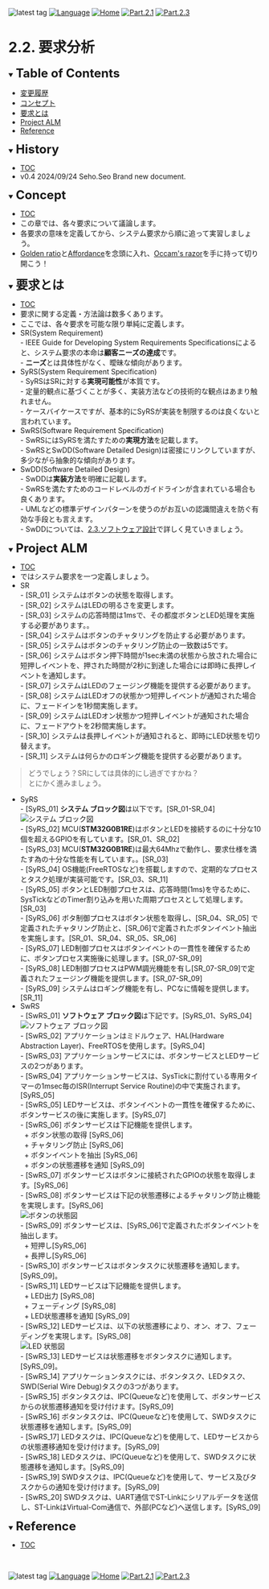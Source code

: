 ![latest tag](https://img.shields.io/github/v/tag/gtuja/CSC_MS.svg?color=brightgreen)
[![Language](https://img.shields.io/badge/%E8%A8%80%E8%AA%9E-English-brightgreen)](https://github.com/gtuja/CSC_MS/blob/main/Part2/2.RequirementAnalysis_en.md)
[![Home](https://img.shields.io/badge/Home-Readme-brightgreen)](https://github.com/gtuja/CSC_MS/blob/main/README.md)
[![Part.2.1](https://img.shields.io/badge/Prev-Part.2.1-brightgreen)](https://github.com/gtuja/CSC_MS/blob/main/Part2/1.WorFlowOnGithub.md)
[![Part.2.3](https://img.shields.io/badge/Next-Part.2.3-brightgreen)](https://github.com/gtuja/CSC_MS/blob/main/Part2/3.SoftwareDesign.md)

# 2.2. 要求分析

<div id="toc"></div>
<details open>
<summary><font size="5"><b>Table of Contents</b></font></summary>

- [変更履歴](#history)
- [コンセプト](#Concept)
- [要求とは](#what_is_requirements)
- [Project ALM](#project_alm)
- [Reference](#Reference)

</details>

<div id="history"></div>
<details open>
<summary><font size="5"><b>History</b></font></summary> 

- [TOC](#toc)
- v0.4 2024/09/24 Seho.Seo Brand new document.

</details>

<div id="Concept"></div>
<details open>
<summary><font size="5"><b>Concept</b></font></summary>

- [TOC](#toc)
- この章では、各々要求について議論します。
- 各要求の意味を定義してから、システム要求から順に追って実習しましょう。
- [Golden ratio](https://en.m.wikipedia.org/wiki/Golden_ratio)と[Affordance](https://en.m.wikipedia.org/wiki/Affordance)を念頭に入れ、[Occam's razor](https://en.m.wikipedia.org/wiki/Occam%27s_razor)を手に持って切り開こう！

</details>

<div id="what_is_requirements"></div>
<details open>
<summary><font size="5"><b>要求とは</b></font></summary>

- [TOC](#toc)
- 要求に関する定義・方法論は数多くあります。
- ここでは、各々要求を可能な限り単純に定義します。
- SR(System Requirement)<br>
\- IEEE Guide for Developing System Requirements Specificationsによると、システム要求の本命は**顧客ニーズの達成**です。<br>
\- **ニーズ**とは具体性がなく、曖昧な傾向があります。<br>
- SyRS(System Requirement Specification)<br>
\- SyRSはSRに対する**実現可能性**が本質です。<br>
\- 定量的観点に基づくことが多く、実装方法などの技術的な観点はあまり触れません。<br>
\- ケースバイケースですが、基本的にSyRSが実装を制限するのは良くないと言われています。<br>
- SwRS(Software Requirement Specification)<br>
\- SwRSにはSyRSを満たすための**実現方法**を記載します。<br>
\- SwRSとSwDD(Software Detailed Design)は密接にリンクしていますが、多少ながら抽象的な傾向があります。<br>
- SwDD(Software Detailed Design)<br>
\- SwDDは**実装方法**を明確に記載します。<br>
\- SwRSを満たすためのコードレベルのガイドラインが含まれている場合も良くあります。<br>
\- UMLなどの標準デザインパターンを使うのがお互いの認識間違えを防ぐ有効な手段とも言えます。<br>
\- SwDDについては、[2.3.ソフトウェア設計](https://github.com/gtuja/CSC_MS/blob/main/Part2/3.SoftwareDesign.md)で詳しく見ていきましょう。
</details>

<div id="project_alm"></div>
<details open>
<summary><font size="5"><b>Project ALM</b></font></summary>

- [TOC](#toc)
- ではシステム要求を一つ定義しましょう。<br>
- SR<br>
\- [SR_01] システムはボタンの状態を取得します。<br>
\- [SR_02] システムはLEDの明るさを変更します。<br>
\- [SR_03] システムの応答時間は1msで、その都度ボタンとLED処理を実施する必要があります。。<br>
\- [SR_04] システムはボタンのチャタリングを防止する必要があります。<br>
\- [SR_05] システムはボタンのチャタリング防止の一致数は5です。<br>
\- [SR_06] システムはボタン押下時間が1sec未満の状態から放された場合に短押しイベントを、押された時間が2秒に到達した場合には即時に長押しイベントを通知します。<br>
\- [SR_07] システムはLEDのフェージング機能を提供する必要があります。<br>
\- [SR_08] システムはLEDオフの状態かつ短押しイベントが通知された場合に、フェードインを1秒間実施します。<br>
\- [SR_09] システムはLEDオン状態かつ短押しイベントが通知された場合に、フェードアウトを2秒間実施します。<br>
\- [SR_10] システムは長押しイベントが通知されると、即時にLED状態を切り替えます。<br>
\- [SR_11] システムは何らかのロギング機能を提供する必要があります。<br>
> どうでしょう？SRにしては具体的にし過ぎですかね？<br>
> とにかく進みましょう。<br>
- SyRS<br>
\- [SyRS_01] **システム ブロック図**は以下です。[SR_01-SR_04]<br>
![システム ブロック図](https://github.com/gtuja/CSC_MS/blob/main/Resources/Part2/Part2_ALM_SystemBlockDiagram.drawio.png)<br>
\- [SyRS_02] MCU(**STM32G0B1RE**)はボタンとLEDを接続するのに十分な10個を超えるGPIOを有しています。[SR_01、SR_02]<br> 
\- [SyRS_03] MCU(**STM32G0B1RE**)は最大64Mhzで動作し、要求仕様を満たす為の十分な性能を有しています。。[SR_03]<br>
\- [SyRS_04] OS機能(FreeRTOSなど)を搭載しますので、定期的なプロセスとタスク処理が実装可能です。[SR_03、SR_11]<br>
\- [SyRS_05] ボタンとLED制御プロセスは、応答時間(1ms)を守るために、SysTickなどのTimer割り込みを用いた周期プロセスとして処理します。[SR_03]<br>
\- [SyRS_06] ボタ制御プロセスはボタン状態を取得し、[SR_04、SR_05] で定義されたチャタリング防止と、[SR_06]で定義されたボタンイベント抽出を実施します。[SR_01、SR_04、SR_05、SR_06]<br>
\- [SyRS_07] LED制御プロセスはボタンイベントの一貫性を確保するために、ボタンプロセス実施後に処理します。[SR_07-SR_09]<br>
\- [SyRS_08] LED制御プロセスはPWM調光機能を有し[SR_07-SR_09]で定義されたフェージング機能を提供します。[SR_07-SR_09]<br>
\- [SyRS_09] システムはロギング機能を有し、PCなに情報を提供します。[SR_11]<br>
- SwRS<br>
\- [SwRS_01] **ソフトウェア ブロック図**は下記です。[SyRS_01、SyRS_04]<br>
![ソフトウェア ブロック図](https://github.com/gtuja/CSC_MS/blob/main/Resources/Part2/Part2_ALM_SoftwareBlockDiagram.drawio.png)<br>
\- [SwRS_02] アプリケーションはミドルウェア、HAL(Hardware Abstraction Layer)、FreeRTOSを使用します。[SyRS_04]<br>
\- [SwRS_03] アプリケーションサービスには、ボタンサービスとLEDサービスの2つがあります。<br>
\- [SwRS_04] アプリケーションサービスは、SysTickに割付ている専用タイマーの1msec毎のISR(Interrupt Service Routine)の中で実施されます。[SyRS_05]<br>
\- [SwRS_05] LEDサービスは、ボタンイベントの一貫性を確保するために、ボタンサービスの後に実施します。[SyRS_07]<br>
\- [SwRS_06] ボタンサービスは下記機能を提供します。<br>
&nbsp;&nbsp;\+ ボタン状態の取得 [SyRS_06]<br>
&nbsp;&nbsp;\+ チャタリング防止 [SyRS_06]<br>
&nbsp;&nbsp;\+ ボタンイベントを抽出 [SyRS_06]<br>
&nbsp;&nbsp;\+ ボタンの状態遷移を通知 [SyRS_09]<br>
\- [SwRS_07] ボタンサービスはボタンに接続されたGPIOの状態を取得します。[SyRS_06]<br>
\- [SwRS_08] ボタンサービスは下記の状態遷移によるチャタリング防止機能を実現します。[SyRS_06]<br>
![ボタンの状態図](https://github.com/gtuja/CSC_MS/blob/main/Resources/Part2/Part2_ALM_StateDiagram_Button.drawio.png)<br>
\- [SwRS_09] ボタンサービスは、[SyRS_06]で定義されたボタンイベントを抽出します。<br>
&nbsp;&nbsp;\+ 短押し[SyRS_06]<br>
&nbsp;&nbsp;\+ 長押し[SyRS_06]<br>
\- [SwRS_10] ボタンサービスはボタンタスクに状態遷移を通知します。[SyRS_09]。<br>
\- [SwRS_11] LEDサービスは下記機能を提供します。<br>
&nbsp;&nbsp;\+ LED出力 [SyRS_08]<br>
&nbsp;&nbsp;\+ フェーディング [SyRS_08]<br>
&nbsp;&nbsp;\+ LED状態遷移を通知 [SyRS_09]<br>
\- [SwRS_12] LEDサービスは、以下の状態遷移により、オン、オフ、フェーディングを実現します。[SyRS_08]<br>
![LED 状態図](https://github.com/gtuja/CSC_MS/blob/main/Resources/Part2/Part2_ALM_StateDiagram_LED.drawio.png)<br>
\- [SwRS_13] LEDサービスは状態遷移をボタンタスクに通知します。[SyRS_09]。<br>
\- [SwRS_14] アプリケーションタスクには、ボタンタスク、LEDタスク、SWD(Serial Wire Debug)タスクの3つがあります。<br>
\- [SwRS_15] ボタンタスクは、IPC(Queueなど)を使用して、ボタンサービスからの状態遷移通知を受け付けます。[SyRS_09]<br>
\- [SwRS_16] ボタンタスクは、IPC(Queueなど)を使用して、SWDタスクに状態遷移を通知します。[SyRS_09]<br>
\- [SwRS_17] LEDタスクは、IPC(Queueなど)を使用して、LEDサービスからの状態遷移通知を受け付けます。[SyRS_09]<br>
\- [SwRS_18] LEDタスクは、IPC(Queueなど)を使用して、SWDタスクに状態遷移を通知します。[SyRS_09]<br>
\- [SwRS_19] SWDタスクは、IPC(Queueなど)を使用して、サービス及びタスクからの通知を受け付けます。[SyRS_09]<br>
\- [SwRS_20] SWDタスクは、UART通信でST-Linkにシリアルデータを送信し、ST-LinkはVirtual-Com通信で、外部(PCなど)へ送信します。[SyRS_09]<br>

</details>

<div id="Reference"></div>
<details open>
<summary><font size="5"><b>Reference</b></font></summary>

- [TOC](#toc)

</details>
<br>

![latest tag](https://img.shields.io/github/v/tag/gtuja/CSC_MS.svg?color=brightgreen)
[![Language](https://img.shields.io/badge/%E8%A8%80%E8%AA%9E-English-brightgreen)](https://github.com/gtuja/CSC_MS/blob/main/Part2/2.RequirementAnalysis_en.md)
[![Home](https://img.shields.io/badge/Home-Readme-brightgreen)](https://github.com/gtuja/CSC_MS/blob/main/README.md)
[![Part.2.1](https://img.shields.io/badge/Prev-Part.2.1-brightgreen)](https://github.com/gtuja/CSC_MS/blob/main/Part2/1.WorFlowOnGithub.md)
[![Part.2.3](https://img.shields.io/badge/Next-Part.2.3-brightgreen)](https://github.com/gtuja/CSC_MS/blob/main/Part2/3.SoftwareDesign.md)